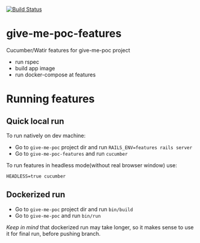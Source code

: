 [![Build Status](https://travis-ci.org/howtohireme/give-me-poc-features.svg?branch=master)](https://travis-ci.org/howtohireme/give-me-poc-features)

# give-me-poc-features
Cucumber/Watir features for give-me-poc project

* run rspec
* build app image
* run docker-compose at features


# Running features

## Quick local run

To run natively on dev machine:

* Go to `give-me-poc` project dir and run `RAILS_ENV=features rails server`
* Go to `give-me-poc-features` and run `cucumber`

To run features in headless mode(without real browser window) use:

`HEADLESS=true cucumber`

## Dockerized run

* Go to `give-me-poc` project dir and run `bin/build`
* Go to `give-me-poc` and run `bin/run`

*Keep in mind* that dockerized run may take longer, so it makes sense to use it for final run, before pushing branch.
